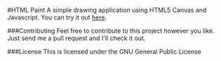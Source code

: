 #HTML Paint
A simple drawing application using HTML5 Canvas and Javascript. You can try it out [here](http://antonrufino.github.io/HTMLPaint).

###Contributing
Feel free to contribute to this project however you like. Just send me a pull request and I'll check it out. 

###License
This is licensed under the GNU General Public License
